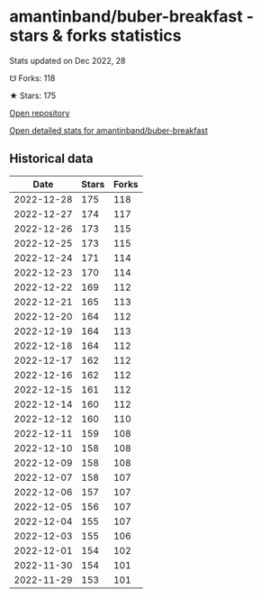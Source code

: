 # amantinband/buber-breakfast - stars & forks statistics

Stats updated on Dec 2022, 28

☋ Forks: 118

★ Stars: 175

[Open repository](https://github.com/amantinband/buber-breakfast)

[Open detailed stats for amantinband/buber-breakfast](https://reviewgithub.com/rep/amantinband/buber-breakfast)

## Historical data
| Date | Stars | Forks |
|------|-------|-------|
| 2022-12-28 | 175 | 118 | 
| 2022-12-27 | 174 | 117 | 
| 2022-12-26 | 173 | 115 | 
| 2022-12-25 | 173 | 115 | 
| 2022-12-24 | 171 | 114 | 
| 2022-12-23 | 170 | 114 | 
| 2022-12-22 | 169 | 112 | 
| 2022-12-21 | 165 | 113 | 
| 2022-12-20 | 164 | 112 | 
| 2022-12-19 | 164 | 113 | 
| 2022-12-18 | 164 | 112 | 
| 2022-12-17 | 162 | 112 | 
| 2022-12-16 | 162 | 112 | 
| 2022-12-15 | 161 | 112 | 
| 2022-12-14 | 160 | 112 | 
| 2022-12-12 | 160 | 110 | 
| 2022-12-11 | 159 | 108 | 
| 2022-12-10 | 158 | 108 | 
| 2022-12-09 | 158 | 108 | 
| 2022-12-07 | 158 | 107 | 
| 2022-12-06 | 157 | 107 | 
| 2022-12-05 | 156 | 107 | 
| 2022-12-04 | 155 | 107 | 
| 2022-12-03 | 155 | 106 | 
| 2022-12-01 | 154 | 102 | 
| 2022-11-30 | 154 | 101 | 
| 2022-11-29 | 153 | 101 | 

